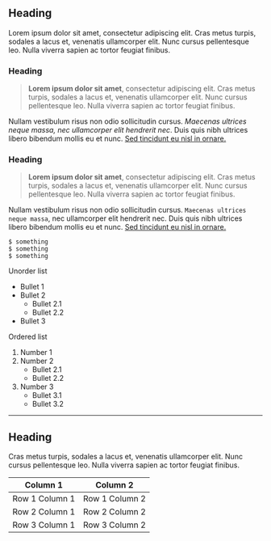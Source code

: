 ## Heading

Lorem ipsum dolor sit amet, consectetur adipiscing elit. Cras metus turpis, sodales a lacus et, venenatis ullamcorper elit. Nunc cursus pellentesque leo. Nulla viverra sapien ac tortor feugiat finibus.

### Heading

> **Lorem ipsum dolor sit amet**, consectetur adipiscing elit. Cras metus turpis, sodales a lacus et, venenatis ullamcorper elit. Nunc cursus pellentesque leo. Nulla viverra sapien ac tortor feugiat finibus.

Nullam vestibulum risus non odio sollicitudin cursus. _Maecenas ultrices neque massa, nec ullamcorper elit hendrerit nec_. Duis quis nibh ultrices libero bibendum mollis eu et nunc. [Sed tincidunt eu nisl in ornare.](https://www.example.com)

### Heading

> **Lorem ipsum dolor sit amet**, consectetur adipiscing elit. Cras metus turpis, sodales a lacus et, venenatis ullamcorper elit. Nunc cursus pellentesque leo. Nulla viverra sapien ac tortor feugiat finibus.

Nullam vestibulum risus non odio sollicitudin cursus. `Maecenas ultrices neque massa`, nec ullamcorper elit hendrerit nec. Duis quis nibh ultrices libero bibendum mollis eu et nunc. [Sed tincidunt eu nisl in ornare.](https://www.example.com)

```
$ something
$ something
$ something
```

Unorder list

- Bullet 1
- Bullet 2
	- Bullet 2.1
	- Bullet 2.2
- Bullet 3

Ordered list

1. Number 1
2. Number 2
	- Bullet 2.1
	- Bullet 2.2
3. Number 3
	- Bullet 3.1
	- Bullet 3.2


---

## Heading

Cras metus turpis, sodales a lacus et, venenatis ullamcorper elit. Nunc cursus pellentesque leo. Nulla viverra sapien ac tortor feugiat finibus.

|Column 1|Column 2|
|--------|--------|
|Row 1 Column 1|Row 1 Column 2|
|Row 2 Column 1|Row 2 Column 2|
|Row 3 Column 1|Row 3 Column 2|